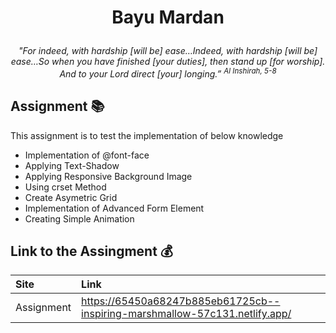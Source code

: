 # <p align="center"> Bayu Mardan

_<p align="center"> "For indeed, with hardship [will be] ease…Indeed, with hardship [will be] ease…So when you have finished [your duties], then stand up [for worship]. And to your Lord direct [your] longing.” <sup>Al Inshirah, 5-8</sup>_

## **Assignment** :books:

This assignment is to test the implementation of below knowledge

- Implementation of @font-face
- Applying Text-Shadow
- Applying Responsive Background Image
- Using crset Method
- Create Asymetric Grid
- Implementation of Advanced Form Element
- Creating Simple Animation

## Link to the Assingment :moneybag:

| Site       | Link |
| :--------- | :--- |
| Assignment |   https://65450a68247b885eb61725cb--inspiring-marshmallow-57c131.netlify.app/   |
